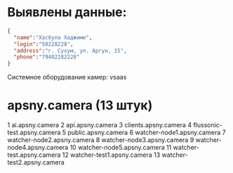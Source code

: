 # Выявлены данные:
```json
{
  "name":"Хасбула Хаджиме",
  "login":"50228228",
  "address":"г. Сухум, ул. Аргун, 15",
  "phone":"79402282228"
}
```

Системное оборудование камер: vsaas
#	apsny.camera (13 штук)
1	ai.apsny.camera
2	api.apsny.camera
3	clients.apsny.camera
4	flussonic-test.apsny.camera
5	public.apsny.camera
6	watcher-node1.apsny.camera
7	watcher-node2.apsny.camera
8	watcher-node3.apsny.camera
9	watcher-node4.apsny.camera
10	watcher-node5.apsny.camera
11	watcher-test.apsny.camera
12	watcher-test1.apsny.camera
13	watcher-test2.apsny.camera
